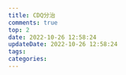 ```yaml
---
title: CDQ分治
comments: true
top: 2
date: 2022-10-26 12:58:24
updateDate: 2022-10-26 12:58:24
tags:
categories:
---
```

